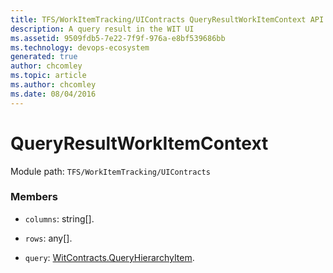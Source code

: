 ```yaml
---
title: TFS/WorkItemTracking/UIContracts QueryResultWorkItemContext API | Extensions for Azure DevOps Services
description: A query result in the WIT UI
ms.assetid: 9509fdb5-7e22-7f9f-976a-e8bf539686bb
ms.technology: devops-ecosystem
generated: true
author: chcomley
ms.topic: article
ms.author: chcomley
ms.date: 08/04/2016
---
```


# QueryResultWorkItemContext

Module path: `TFS/WorkItemTracking/UIContracts`

### Members

* `columns`: string[].

* `rows`: any[].

* `query`: [WitContracts.QueryHierarchyItem](../../../TFS/WorkItemTracking/Contracts/QueryHierarchyItem.md).
